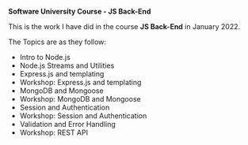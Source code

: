 **Software University Course - JS Back-End**

This is the work I have did in the course **JS Back-End** in January 2022.

The Topics are as they follow:

* Intro to Node.js
* Node.js Streams and Utilities
* Express.js and templating
* Workshop: Express.js and templating
* MongoDB and Mongoose
* Workshop: MongoDB and Mongoose
* Session and Authentication
* Workshop: Session and Authentication
* Validation and Error Handling
* Workshop: REST API